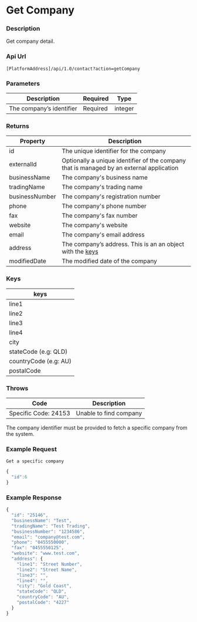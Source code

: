 # Get Company

### Description

Get company detail.

### Api Url

`[PlatformAddress]/api/1.0/contact?action=getCompany`

### Parameters

| Description | Required | Type |
| --- | --- | --- |
| The company’s identifier | Required | integer |

### Returns

| Property | Description |
|----------------|------------------------------------------------------------------------------------------|
| id             | The unique identifier for the company                                                    |
| externalId     | Optionally a unique identifier of the company that is managed by an external application |
| businessName   | The company's business name                                                              |
| tradingName    | The company's trading name                                                               |
| businessNumber | The company's registration number                                                        |
| phone          | The company's phone number                                                               |
| fax            | The company's fax number                                                                 |
| website        | The company's website                                                                    |
| email          | The company's email address                                                              |
| address        | The company’s address. This is an an object with the [keys](get-company.md#keys)         |
| modifiedDate   | The modified date of the company                                                         |

### Keys

| keys |
|------|
| line1 |  
| line2 | 
| line3 | 
| line4 | 
| city | 
| stateCode (e.g: QLD) | 
| countryCode (e.g: AU) | 
| postalCode | 

### Throws

| Code | Description |
|----------|-------------|
| Specific Code: 24153 | Unable to find company |

The company identifier must be provided to fetch a specific company from the system.

### Example Request

`Get a specific company`

```javascript
{ 
  "id":6
}
```

### Example Response

```javascript
{
  "id": "25146",
  "businessName": "Test",
  "tradingName": "Test Trading",
  "businessNumber": "1234586",
  "email": "company@test.com",
  "phone": "0455550000",
  "fax": "0455550125",
  "website": "www.test.com",
  "address": {
    "line1": "Street Number",
    "line2": "Street Name",
    "line3": "",
    "line4": "",
    "city": "Gold Coast",
    "stateCode": "QLD",
    "countryCode": "AU",
    "postalCode": "4227"
  }
}
```
